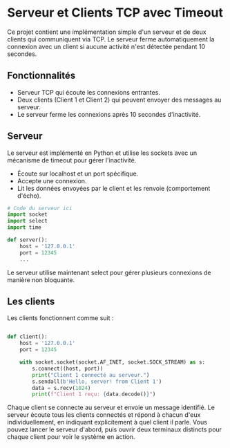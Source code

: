 # Serveur et Clients TCP avec Timeout

Ce projet contient une implémentation simple d'un serveur et de deux clients qui communiquent via TCP. Le serveur ferme automatiquement la connexion avec un client si aucune activité n'est détectée pendant 10 secondes.

## Fonctionnalités

- Serveur TCP qui écoute les connexions entrantes.
- Deux clients (Client 1 et Client 2) qui peuvent envoyer des messages au serveur.
- Le serveur ferme les connexions après 10 secondes d'inactivité.

## Serveur

Le serveur est implémenté en Python et utilise les sockets avec un mécanisme de timeout pour gérer l'inactivité.

 - Écoute sur localhost et un port spécifique.
 - Accepte une connexion.
 - Lit les données envoyées par le client et les renvoie (comportement d'écho).

```python
# Code du serveur ici
import socket
import select
import time

def server():
    host = '127.0.0.1'
    port = 12345
    ...
```

Le serveur utilise maintenant select pour gérer plusieurs connexions de manière non bloquante.

## Les clients 

Les clients fonctionnent comme suit : 

```python

def client():
    host = '127.0.0.1'
    port = 12345

    with socket.socket(socket.AF_INET, socket.SOCK_STREAM) as s:
        s.connect((host, port))
        print("Client 1 connecté au serveur.")
        s.sendall(b'Hello, server! from Client 1')
        data = s.recv(1024)
        print(f"Client 1 reçu: {data.decode()}")
```
Chaque client se connecte au serveur et envoie un message identifié. Le serveur écoute tous les clients connectés et répond à chacun d'eux individuellement, en indiquant explicitement à quel client il parle. 
Vous pouvez lancer le serveur d'abord, puis ouvrir deux terminaux distincts pour chaque client pour voir le système en action.
